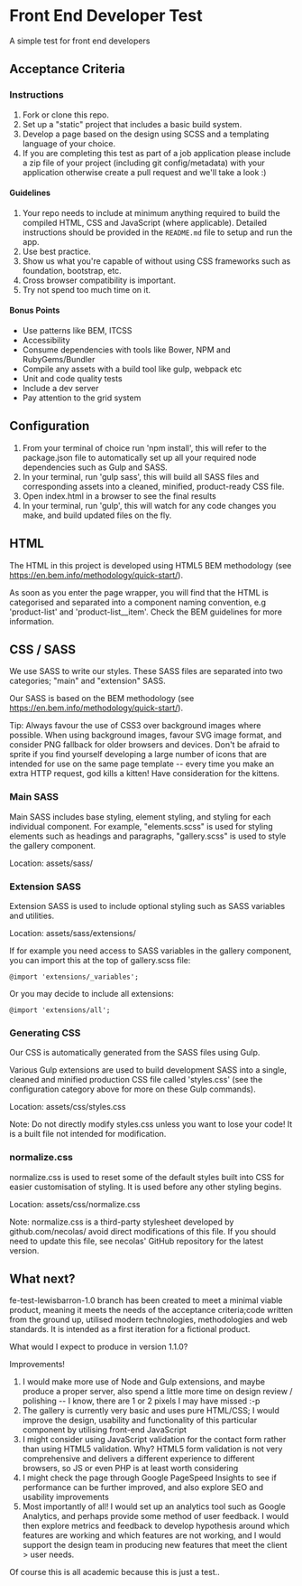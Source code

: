 # Front End Developer Test

A simple test for front end developers
## Acceptance Criteria
### Instructions

1. Fork or clone this repo.
2. Set up a "static" project that includes a basic build system.
3. Develop a page based on the design using SCSS and a templating language of your choice.
4. If you are completing this test as part of a job application please include a zip file of your project (including git config/metadata) with your application otherwise create a pull request and we'll take a look :)

#### Guidelines

1. Your repo needs to include at minimum anything required to build the compiled HTML, CSS and JavaScript (where applicable).
   Detailed instructions should be provided in the `README.md` file to setup and run the app.
2. Use best practice.
3. Show us what you're capable of without using CSS frameworks such as foundation, bootstrap, etc.
4. Cross browser compatibility is important.
5. Try not spend too much time on it.

#### Bonus Points

* Use patterns like BEM, ITCSS
* Accessibility
* Consume dependencies with tools like Bower, NPM and RubyGems/Bundler
* Compile any assets with a build tool like gulp, webpack etc
* Unit and code quality tests
* Include a dev server
* Pay attention to the grid system

## Configuration

1. From your terminal of choice run 'npm install', this will refer to the package.json file to automatically set up all your required node dependencies such as Gulp and SASS.
2. In your terminal, run 'gulp sass', this will build all SASS files and corresponding assets into a cleaned, minified, product-ready CSS file.
3. Open index.html in a browser to see the final results
4. In your terminal, run 'gulp', this will watch for any code changes you make, and build updated files on the fly.

## HTML

The HTML in this project is developed using HTML5 BEM methodology (see <https://en.bem.info/methodology/quick-start/>).

As soon as you enter the page wrapper, you will find that the HTML is categorised and separated into a component naming convention, e.g 'product-list' and 'product-list__item'. Check the BEM guidelines for more information.

## CSS / SASS

We use SASS to write our styles. These SASS files are separated into two categories; "main" and "extension" SASS.

Our SASS is based on the BEM methodology (see <https://en.bem.info/methodology/quick-start/>).

Tip: Always favour the use of CSS3 over background images where possible. When using background images, favour SVG image format, and consider PNG fallback for older browsers and devices. Don't be afraid to sprite if you find yourself developing a large number of icons that are intended for use on the same page template -- every time you make an extra HTTP request, god kills a kitten! Have consideration for the kittens.

### Main SASS

Main SASS includes base styling, element styling, and styling for each individual component. For example, "elements.scss" is used for styling elements such as headings and paragraphs, "gallery.scss" is used to style the gallery component.

Location: assets/sass/

### Extension SASS

Extension SASS is used to include optional styling such as SASS variables and utilities.

Location: assets/sass/extensions/

If for example you need access to SASS variables in the gallery component, you can import this at the top of gallery.scss file:

``` @import 'extensions/_variables'; ```

Or you may decide to include all extensions:

``` @import 'extensions/all'; ```

### Generating CSS

Our CSS is automatically generated from the SASS files using Gulp.

Various Gulp extensions are used to build development SASS into a single, cleaned and minified production CSS file called 'styles.css' (see the configuration category above for more on these Gulp commands).

Location: assets/css/styles.css

Note: Do not directly modify styles.css unless you want to lose your code! It is a built file not intended for modification.

### normalize.css

normalize.css is used to reset some of the default styles built into CSS for easier customisation of styling. It is used before any other styling begins.

Location: assets/css/normalize.css

Note: normalize.css is a third-party stylesheet developed by github.com/necolas/ avoid direct modifications of this file. If you should need to update this file, see necolas' GitHub repository for the latest version.

## What next?

fe-test-lewisbarron-1.0 branch has been created to meet a minimal viable product, meaning it meets the needs of the acceptance criteria;code written from the ground up, utilised modern technologies, methodologies and web standards. It is intended as a first iteration for a fictional product.

What would I expect to produce in version 1.1.0?

Improvements!

1. I would make more use of Node and Gulp extensions, and maybe produce a proper server, also spend a little more time on design review / polishing -- I know, there are 1 or 2 pixels I may have missed :-p
2. The gallery is currently very basic and uses pure HTML/CSS; I would improve the design, usability and functionality of this particular component by utilising front-end JavaScript
3. I might consider using JavaScript validation for the contact form rather than using HTML5 validation. Why? HTML5 form validation is not very comprehensive and delivers a different experience to different browsers, so JS or even PHP is at least worth considering
4. I might check the page through Google PageSpeed Insights to see if performance can be further improved, and also explore SEO and usability improvements
5. Most importantly of all! I would set up an analytics tool such as Google Analytics, and perhaps provide some method of user feedback. I would then explore metrics and feedback to develop hypothesis around which features are working and which features are not working, and I would support the design team in producing new features that meet the client > user needs.

Of course this is all academic because this is just a test..

